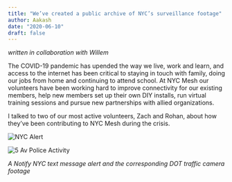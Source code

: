 ```yaml
---
title: "We’ve created a public archive of NYC’s surveillance footage"
author: Aakash
date: "2020-06-10"
draft: false
---
```


*written in collaboration with Willem*

The COVID-19 pandemic has upended the way we live, work and learn, and access to the internet has been critical to staying in touch with family, doing our jobs from home and continuing to attend school. At NYC Mesh our volunteers have been working hard to improve connectivity for our existing members, help new members set up their own DIY installs, run virtual training sessions and pursue new  partnerships with allied organizations.

I talked to two of our most active volunteers, Zach and Rohan, about how they’ve been contributing to NYC Mesh during the crisis.

![NYC Alert](/img/blog/DOT_notify.jpg)

![5 Av Police Activity](/img/blog/DOT_5av.jpg)

*A Notify NYC text message alert and the corresponding DOT traffic camera footage*





